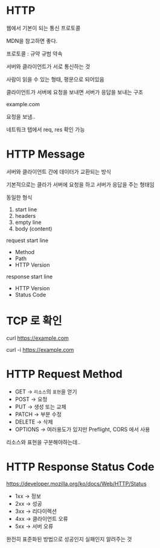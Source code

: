 # HTTP

웹에서 기본이 되는 통신 프로토콜

MDN을 참고하면 좋다.

프로토콜 : 규약 규범 약속

서버와 클라이언트가 서로 통신하는 것

사람이 읽을 수 있는 형태, 평문으로 되어있음

클라이언트가 서버에 요청을 보내면 서버가 응답을 보내는 구조

example.com

요청을 보냄..

네트워크 탭에서 req, res 확인 가능

# HTTP Message

서버와 클라이언트 간에 데이터가 교환되는 방식

기본적으로는 클라가 서버에 요청을 하고 서버가 응답을 주는 형태임

동일한 형식

1. start line
2. headers
3. empty line
4. body (content)

request start line

- Method
- Path
- HTTP Version

response start line

- HTTP Version
- Status Code

# TCP 로 확인

curl https://example.com

curl -i https://example.com

# HTTP Request Method

- GET -> `리소스`의 `표현`을 얻기
- POST -> 요청
- PUT -> 생성 또는 교체
- PATCH -> 부분 수정
- DELETE -> 삭제
- OPTIONS -> 여러용도가 있지만 Preflight, CORS 에서 사용

리소스와 표현을 구분해야하는데..

# HTTP Response Status Code

https://developer.mozilla.org/ko/docs/Web/HTTP/Status

- 1xx → 정보
- 2xx → 성공
- 3xx → 리다이렉션
- 4xx → 클라이언트 오류
- 5xx → 서버 오류

완전히 표준화된 방법으로 성공인지 실패인지 알려주는 것
